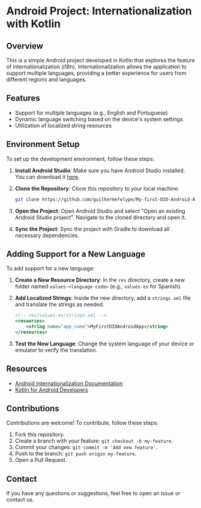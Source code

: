 # Android Project: Internationalization with Kotlin

## Overview

This is a simple Android project developed in Kotlin that explores the feature of internationalization (i18n). Internationalization allows the application to support multiple languages, providing a better experience for users from different regions and languages.

## Features

- Support for multiple languages (e.g., English and Portuguese)
- Dynamic language switching based on the device's system settings
- Utilization of localized string resources

## Environment Setup

To set up the development environment, follow these steps:

1. **Install Android Studio**: Make sure you have Android Studio installed. You can download it [here](https://developer.android.com/studio).

2. **Clone the Repository**: Clone this repository to your local machine.
   ```bash
   git clone https://github.com/guilhermefelype/My-first-DIO-Android-App
   ```

3. **Open the Project**: Open Android Studio and select "Open an existing Android Studio project". Navigate to the cloned directory and open it.

4. **Sync the Project**: Sync the project with Gradle to download all necessary dependencies.

## Adding Support for a New Language

To add support for a new language:

1. **Create a New Resource Directory**: In the `res` directory, create a new folder named `values-<language-code>` (e.g., `values-es` for Spanish).

2. **Add Localized Strings**: Inside the new directory, add a `strings.xml` file and translate the strings as needed.

   ```xml
   <!-- res/values-es/strings.xml -->
   <resources>
       <string name="app_name">MyFirstDIOAndroidApp</string>
   </resources>
   ```

3. **Test the New Language**: Change the system language of your device or emulator to verify the translation.

## Resources

- [Android Internationalization Documentation](https://developer.android.com/guide/topics/resources/localization)
- [Kotlin for Android Developers](https://developer.android.com/kotlin)

## Contributions

Contributions are welcome! To contribute, follow these steps:

1. Fork this repository.
2. Create a branch with your feature: `git checkout -b my-feature`.
3. Commit your changes: `git commit -m 'Add new feature'`.
4. Push to the branch: `git push origin my-feature`.
5. Open a Pull Request.


## Contact

If you have any questions or suggestions, feel free to open an issue or contact us.
